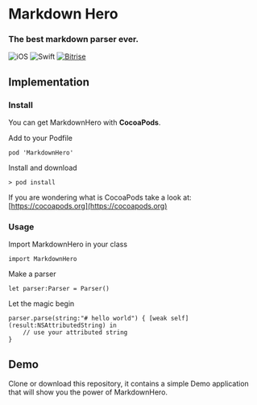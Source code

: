 # Markdown Hero
### The best markdown parser ever.

![iOS](https://img.shields.io/badge/iOS-9.0%2B-blue.svg)
![Swift](https://img.shields.io/badge/Swift-4.2-blue.svg)
[![Bitrise](https://app.bitrise.io/app/f50f3a6c0fff456c/status.svg?token=QR7AvYJSN5zhEH1qAwxXVA&branch=master)](https://app.bitrise.io/app/f50f3a6c0fff456c)

## Implementation

### Install

You can get MarkdownHero with **CocoaPods**.

Add to your Podfile

```
pod 'MarkdownHero'
```

Install and download

```
> pod install
```

If you are wondering what is CocoaPods take a look at: [https://cocoapods.org](https://cocoapods.org)

### Usage

Import MarkdownHero in your class

```
import MarkdownHero
```

Make a parser
```
let parser:Parser = Parser()
```

Let the magic begin

```
parser.parse(string:"# hello world") { [weak self] (result:NSAttributedString) in
    // use your attributed string
}
```

## Demo

Clone or download this repository, it contains a simple Demo application that will show you the power of MarkdownHero.
